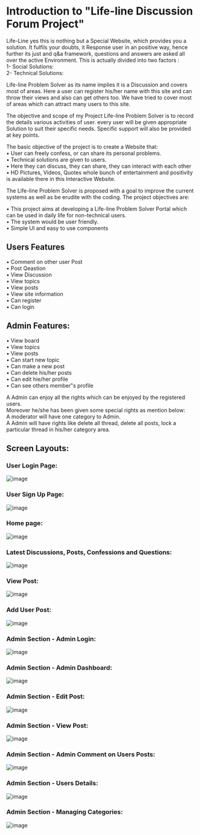 # Introduction to "Life-line Discussion Forum Project"  

Life-Line yes this is nothing but a Special Website, which provides you a solution. It fulfils your doubts, it Response user in an positive way, hence further its just and  q&a framework, questions and answers are asked all over the active Environment. This is actually divided into two factors :  
1-	Social Solutions:  
2-	Technical Solutions:  

Life-line Problem Solver as its name implies it is a Discussion and covers most of areas. Here a user can register his/her name with this site and can throw their views and also can get others too. We have tried to cover most of areas which can attract many users to this site. 

The objective and scope of my Project Life-line Problem Solver is to record the details various activities of user. every user will be given appropriate Solution to suit their specific needs. Specific support will also be provided at key points. 

The basic objective of the project is to create a Website that:  
•	User can freely confess, or can share its personal problems.  
•	Technical solutions are given to users.  
•	Here they can discuss, they can share, they can interact with each other  
•	HD Pictures, Videos, Quotes whole bunch of entertainment and positivity is available there in this Interactive Website.

The Life-line Problem Solver is proposed with a goal to improve the current systems as well as be erudite with the coding. The project objectives are:  

•	This project aims at developing a Life-line Problem Solver  Portal which can be used in daily life for non-technical users.  
•	The system would be user friendly.  
•	Simple UI and easy to use components  

## **Users Features**  
•	Comment on other user Post  
•	Post Qeastion   
•	View Discussion   
•	View topics   
•	View posts   
•	View site information  
•	Can register  
•	Can login  

## **Admin Features:**    
•	View board  
•	View topics  
•	View posts  
•	Can start new topic  
•	Can make a new post  
•	Can delete his/her posts  
•	Can edit hie/her profile  
•	Can see others member‟s profile  

A Admin can enjoy all the rights which can be enjoyed by the registered users.  
Moreover he/she has been given some special rights as mention below:  
A moderator will have one category to Admin.  
A Admin will have rights like delete all thread, delete all posts, lock a particular thread in his/her category area.

## **Screen Layouts:**  

### User Login Page:  
![image](https://user-images.githubusercontent.com/38922535/148646850-85ce9020-c3e3-40c8-a624-684fef5cf6a0.png)  

### User Sign Up Page:  
![image](https://user-images.githubusercontent.com/38922535/148646861-ca0289c3-a859-4131-99d6-5fa3fa0ade3e.png)  

### Home page:  
![image](https://user-images.githubusercontent.com/38922535/148646871-a2d6879d-e459-4b7b-b524-67586de30ca0.png)  

### Latest Discussions, Posts, Confessions and Questions:
![image](https://user-images.githubusercontent.com/38922535/148646886-b83d3205-9094-4fd0-a41d-6802767eb72f.png)

### View Post:  
![image](https://user-images.githubusercontent.com/38922535/148646893-1313683a-853b-4a6c-aa30-d8fb5e1c055b.png)

### Add User Post:  
![image](https://user-images.githubusercontent.com/38922535/148646903-ee435fe9-b637-4c57-94e9-47288e0bf8a6.png)

### Admin Section - Admin Login:  
![image](https://user-images.githubusercontent.com/38922535/148646910-bc21924b-1ec2-4161-9848-789544268990.png)

### Admin Section - Admin Dashboard:
![image](https://user-images.githubusercontent.com/38922535/148646917-0532982e-e11c-493a-8223-4678d81c3634.png)

### Admin Section - Edit Post:
![image](https://user-images.githubusercontent.com/38922535/148646939-4395f68a-b73f-4690-b97c-765531a65349.png)

### Admin Section - View Post:
![image](https://user-images.githubusercontent.com/38922535/148646947-e094314f-e5af-4350-ad51-3c7829e0a329.png)

### Admin Section -  Admin Comment on Users Posts:
![image](https://user-images.githubusercontent.com/38922535/148646962-2d006a3c-2021-43fa-8fc5-a7014f39a965.png)

### Admin Section - Users Details:
![image](https://user-images.githubusercontent.com/38922535/148646967-373f8d4a-36ea-4876-bb2b-2c85ad3a72b7.png)

### Admin Section -  Managing Categories:
![image](https://user-images.githubusercontent.com/38922535/148646976-f8f90020-0edb-43dc-b62b-9cbb9823cac2.png)






